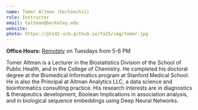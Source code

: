 ```yaml
---
name: Tomer Altman (he/him/his)
role: Instructor
email: taltman@berkeley.edu
website: 
photo: https://ph142-ucb.github.io/fa25/img/tomer.jpg
---
```


**Office Hours:** [Remotely](https://berkeley.zoom.us/j/91388735856) on Tuesdays from 5-6 PM

Tomer Altman is a Lecturer in the Biostatistics Division of the School
of Public Health, and in the College of Chemistry. He completed his
doctoral degree at the Biomedical Informatics program at Stanford
Medical School. He is also the Principal at Altman Analytics LLC, a
data science and bioinformatics consulting practice. His research
interests are in diagnostics & therapeutics development, Boolean
Implications in association analysis, and in biological sequence
embeddings using Deep Neural Networks.
